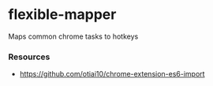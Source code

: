 # flexible-mapper

Maps common chrome tasks to hotkeys

### Resources

- <https://github.com/otiai10/chrome-extension-es6-import>
